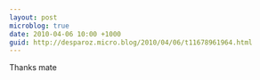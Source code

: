 ```yaml
---
layout: post
microblog: true
date: 2010-04-06 10:00 +1000
guid: http://desparoz.micro.blog/2010/04/06/t11678961964.html
---
```

Thanks mate
